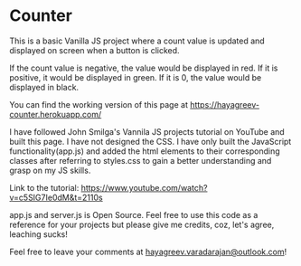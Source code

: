 # Counter

This is a basic Vanilla JS project where a count value is updated and displayed on screen when a button is clicked. 

If the count value is negative, the value would be displayed in red. If it is positive, it would be displayed in green. If it is 0, the value would be displayed in black.

You can find the working version of this page at https://hayagreev-counter.herokuapp.com/

I have followed John Smilga's Vannila JS projects tutorial on YouTube and built this page. I have not designed the CSS. I have only built the JavaScript functionality(app.js) and added the html elements to their corresponding classes after referring to styles.css to gain a better understanding and grasp on my JS skills.

Link to the tutorial: https://www.youtube.com/watch?v=c5SIG7Ie0dM&t=2110s

app.js and server.js is Open Source. Feel free to use this code as a reference for your projects but please give me credits, coz, let's agree, leaching sucks!

Feel free to leave your comments at hayagreev.varadarajan@outlook.com!
